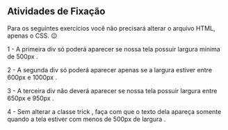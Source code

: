 ## Atividades de Fixação

Para os seguintes exercícios você não precisará alterar o arquivo HTML, apenas o CSS. 😉

1 - A primeira div só poderá aparecer se nossa tela possuir largura mínima de 500px .

2 - A segunda div só poderá aparecer apenas se a largura estiver entre 600px e 1000px .

3 - A terceira div não deverá aparecer se nossa tela possuir largura entre 650px e 950px .

4 - Sem alterar a classe trick , faça com que o texto dela apareça somente quando a tela estiver com menos de 500px de largura .